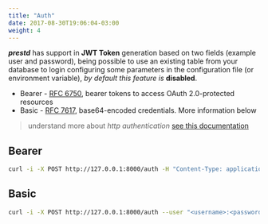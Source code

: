 ```yaml
---
title: "Auth"
date: 2017-08-30T19:06:04-03:00
weight: 4
---
```


_**prestd**_ has support in **JWT Token** generation based on two fields (example user and password), being possible to use an existing table from your database to login configuring some parameters in the configuration file (or environment variable), _by default this feature is_ **disabled**.

- Bearer - [RFC 6750](https://tools.ietf.org/html/rfc6750), bearer tokens to access OAuth 2.0-protected resources
- Basic - [RFC 7617](https://tools.ietf.org/html/rfc7617), base64-encoded credentials. More information below

> understand more about _http authentication_ [see this documentation](https://developer.mozilla.org/en-US/docs/Web/HTTP/Authentication)

## Bearer

```sh
curl -i -X POST http://127.0.0.1:8000/auth -H "Content-Type: application/json" -d '{"username": "<username>", "password": "<password>"}'
```

## Basic

```sh
curl -i -X POST http://127.0.0.1:8000/auth --user "<username>:<password>"
```
